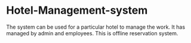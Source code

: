 # Hotel-Management-system
The system can be used for a particular hotel to manage the work. It has managed by admin and employees. This is offline reservation system.
